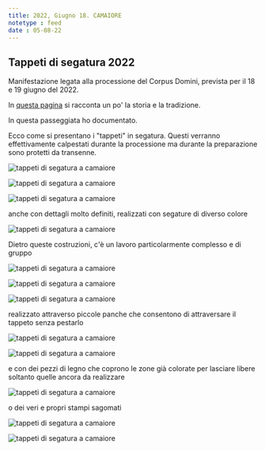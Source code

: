 ```yaml
---
title: 2022, Giugno 18. CAMAIORE
notetype : feed
date : 05-08-22
---
```


## Tappeti di segatura 2022

Manifestazione legata alla processione del Corpus Domini, prevista per il 18 e 19 giugno del 2022.

In [questa pagina](https://www.comune.camaiore.lu.it/de/news/7059-presentazione-tappeti-di-segatura-2022) si racconta un po' la storia e la tradizione.

In questa passeggiata ho documentato.

Ecco come si presentano i "tappeti" in segatura. Questi verranno effettivamente calpestati durante la processione ma durante la preparazione sono protetti da transenne.

![tappeti di segatura a camaiore](https://alet313.s3.eu-west-3.amazonaws.com/img/foto/2022/camaiore/camaiore-01.jpg)

![tappeti di segatura a camaiore](https://alet313.s3.eu-west-3.amazonaws.com/img/foto/2022/camaiore/camaiore-02.jpg)

![tappeti di segatura a camaiore](https://alet313.s3.eu-west-3.amazonaws.com/img/foto/2022/camaiore/camaiore-04.jpg)


anche con dettagli molto definiti, realizzati con segature di diverso colore

![tappeti di segatura a camaiore](https://alet313.s3.eu-west-3.amazonaws.com/img/foto/2022/camaiore/camaiore-03.jpg)


Dietro queste costruzioni, c'è un lavoro particolarmente complesso e di gruppo

![tappeti di segatura a camaiore](https://alet313.s3.eu-west-3.amazonaws.com/img/foto/2022/camaiore/camaiore-05.jpg)

![tappeti di segatura a camaiore](https://alet313.s3.eu-west-3.amazonaws.com/img/foto/2022/camaiore/camaiore-06.jpg)

![tappeti di segatura a camaiore](https://alet313.s3.eu-west-3.amazonaws.com/img/foto/2022/camaiore/camaiore-09.jpg)


realizzato attraverso piccole panche che consentono di attraversare il tappeto senza pestarlo

![tappeti di segatura a camaiore](https://alet313.s3.eu-west-3.amazonaws.com/img/foto/2022/camaiore/camaiore-07.jpg)

![tappeti di segatura a camaiore](https://alet313.s3.eu-west-3.amazonaws.com/img/foto/2022/camaiore/camaiore-11.jpg)


e con dei pezzi di legno che coprono le zone già colorate per lasciare libere soltanto quelle ancora da realizzare

![tappeti di segatura a camaiore](https://alet313.s3.eu-west-3.amazonaws.com/img/foto/2022/camaiore/camaiore-_10.jpg)

o dei veri e propri stampi sagomati

![tappeti di segatura a camaiore](https://alet313.s3.eu-west-3.amazonaws.com/img/foto/2022/camaiore/camaiore-12.jpg)

![tappeti di segatura a camaiore](https://alet313.s3.eu-west-3.amazonaws.com/img/foto/2022/camaiore/camaiore-13.jpg)








